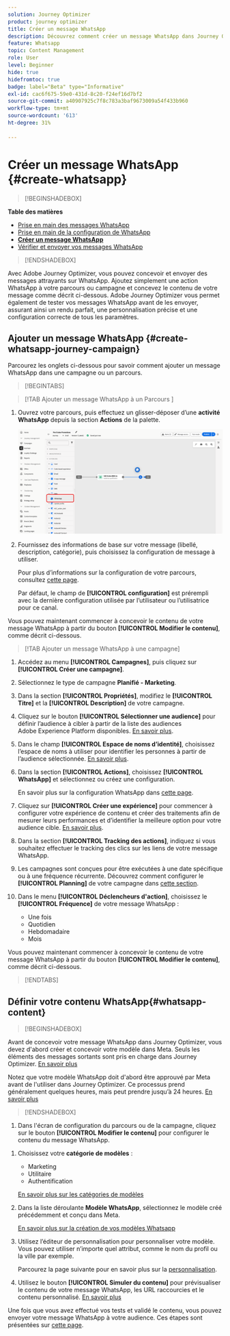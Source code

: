 ```yaml
---
solution: Journey Optimizer
product: journey optimizer
title: Créer un message WhatsApp
description: Découvrez comment créer un message WhatsApp dans Journey Optimizer
feature: Whatsapp
topic: Content Management
role: User
level: Beginner
hide: true
hidefromtoc: true
badge: label="Beta" type="Informative"
exl-id: cac6f675-59e0-431d-8c20-f24ef16d7bf2
source-git-commit: a40907925c7f8c783a3baf9673009a54f433b960
workflow-type: tm+mt
source-wordcount: '613'
ht-degree: 31%

---
```


# Créer un message WhatsApp {#create-whatsapp}

>[!BEGINSHADEBOX]

**Table des matières**

* [Prise en main des messages WhatsApp](get-started-whatsapp.md)
* [Prise en main de la configuration de WhatsApp](whatsapp-configuration.md)
* **[Créer un message WhatsApp](create-whatsapp.md)**
* [Vérifier et envoyer vos messages WhatsApp](send-whatsapp.md)

>[!ENDSHADEBOX]

Avec Adobe Journey Optimizer, vous pouvez concevoir et envoyer des messages attrayants sur WhatsApp. Ajoutez simplement une action WhatsApp à votre parcours ou campagne et concevez le contenu de votre message comme décrit ci-dessous. Adobe Journey Optimizer vous permet également de tester vos messages WhatsApp avant de les envoyer, assurant ainsi un rendu parfait, une personnalisation précise et une configuration correcte de tous les paramètres.

## Ajouter un message WhatsApp {#create-whatsapp-journey-campaign}

Parcourez les onglets ci-dessous pour savoir comment ajouter un message WhatsApp dans une campagne ou un parcours.

>[!BEGINTABS]

>[!TAB Ajouter un message WhatsApp à un Parcours ]

1. Ouvrez votre parcours, puis effectuez un glisser-déposer d’une **activité WhatsApp** depuis la section **Actions** de la palette.

   ![](assets/whatsapp-create-jo.png)

1. Fournissez des informations de base sur votre message (libellé, description, catégorie), puis choisissez la configuration de message à utiliser.

   Pour plus d’informations sur la configuration de votre parcours, consultez [cette page](../building-journeys/journey-gs.md).

   Par défaut, le champ de **[!UICONTROL configuration]** est prérempli avec la dernière configuration utilisée par l’utilisateur ou l’utilisatrice pour ce canal.

Vous pouvez maintenant commencer à concevoir le contenu de votre message WhatsApp à partir du bouton **[!UICONTROL Modifier le contenu]**, comme décrit ci-dessous.

>[!TAB Ajouter un message WhatsApp à une campagne]

1. Accédez au menu **[!UICONTROL Campagnes]**, puis cliquez sur **[!UICONTROL Créer une campagne]**.

1. Sélectionnez le type de campagne **Planifié - Marketing**.

1. Dans la section **[!UICONTROL Propriétés]**, modifiez le **[!UICONTROL Titre]** et la **[!UICONTROL Description]** de votre campagne.

1. Cliquez sur le bouton **[!UICONTROL Sélectionner une audience]** pour définir l’audience à cibler à partir de la liste des audiences Adobe Experience Platform disponibles. [En savoir plus](../audience/about-audiences.md).

1. Dans le champ **[!UICONTROL Espace de noms d’identité]**, choisissez l’espace de noms à utiliser pour identifier les personnes à partir de l’audience sélectionnée. [En savoir plus](../event/about-creating.md#select-the-namespace).

1. Dans la section **[!UICONTROL Actions]**, choisissez **[!UICONTROL WhatsApp]** et sélectionnez ou créez une configuration.

   En savoir plus sur la configuration WhatsApp dans [cette page](whatsapp-configuration.md).

1. Cliquez sur **[!UICONTROL Créer une expérience]** pour commencer à configurer votre expérience de contenu et créer des traitements afin de mesurer leurs performances et d’identifier la meilleure option pour votre audience cible. [En savoir plus](../content-management/content-experiment.md).

1. Dans la section **[!UICONTROL Tracking des actions]**, indiquez si vous souhaitez effectuer le tracking des clics sur les liens de votre message WhatsApp.

1. Les campagnes sont conçues pour être exécutées à une date spécifique ou à une fréquence récurrente. Découvrez comment configurer le **[!UICONTROL Planning]** de votre campagne dans [cette section](../campaigns/create-campaign.md#schedule).

1. Dans le menu **[!UICONTROL Déclencheurs d&#39;action]**, choisissez le **[!UICONTROL Fréquence]** de votre message WhatsApp :

   * Une fois
   * Quotidien
   * Hebdomadaire
   * Mois

Vous pouvez maintenant commencer à concevoir le contenu de votre message WhatsApp à partir du bouton **[!UICONTROL Modifier le contenu]**, comme décrit ci-dessous.

>[!ENDTABS]

## Définir votre contenu WhatsApp{#whatsapp-content}

>[!BEGINSHADEBOX]

Avant de concevoir votre message WhatsApp dans Journey Optimizer, vous devez d&#39;abord créer et concevoir votre modèle dans Meta. Seuls les éléments des messages sortants sont pris en charge dans Journey Optimizer. [En savoir plus](https://www.facebook.com/business/help/2055875911147364?id=2129163877102343)

Notez que votre modèle WhatsApp doit d&#39;abord être approuvé par Meta avant de l&#39;utiliser dans Journey Optimizer. Ce processus prend généralement quelques heures, mais peut prendre jusqu’à 24 heures. [En savoir plus](https://developers.facebook.com/docs/whatsapp/message-templates/guidelines/#approval-process)

>[!ENDSHADEBOX]

1. Dans l&#39;écran de configuration du parcours ou de la campagne, cliquez sur le bouton **[!UICONTROL Modifier le contenu]** pour configurer le contenu du message WhatsApp.

<!--
1. Select **[!UICONTROL Template message]**.
-->

1. Choisissez votre **catégorie de modèles** :

   * Marketing
   * Utilitaire
   * Authentification

   [En savoir plus sur les catégories de modèles](https://developers.facebook.com/docs/whatsapp/updates-to-pricing/new-template-guidelines/#template-category-guidelines)

1. Dans la liste déroulante **Modèle WhatsApp**, sélectionnez le modèle créé précédemment et conçu dans Meta.

   [En savoir plus sur la création de vos modèles Whatsapp](https://www.facebook.com/business/help/2055875911147364?id=2129163877102343)

1. Utilisez l’éditeur de personnalisation pour personnaliser votre modèle. Vous pouvez utiliser n’importe quel attribut, comme le nom du profil ou la ville par exemple.

   Parcourez la page suivante pour en savoir plus sur la [personnalisation](../personalization/personalize.md).

1. Utilisez le bouton **[!UICONTROL Simuler du contenu]** pour prévisualiser le contenu de votre message WhatsApp, les URL raccourcies et le contenu personnalisé. [En savoir plus](send-whatsapp.md)

Une fois que vous avez effectué vos tests et validé le contenu, vous pouvez envoyer votre message WhatsApp à votre audience. Ces étapes sont présentées sur [cette page](send-whatsapp.md).


<!--
* **[!UICONTROL Template message]**: Predefined message imported from Meta into Journey Optimizer. These are intended for sending notifications, alerts, or updates to your customers.

* **[!UICONTROL Response message]**: Message created in Journey Optimizer and sent in reply to customer queries or interactions.

>[!BEGINTABS]

>[!TAB Template message]

1. From the journey or campaign configuration screen, click the **[!UICONTROL Edit content]** button to configure the WhatsApp message content.

1. Select **[!UICONTROL Template message]**.

1. Choose your Template category. [Learn more](https://developers.facebook.com/docs/WhatsApp/updates-to-pricing/new-template-guidelines/)

1. From the **WhatsApp template** drop-down, select your previously created template designed in Meta.

1. Use the personalization editor to define content, add personalization and dynamic content. You can use any attribute, such as the profile name or city for example. You can also define conditional rules. Browse to the following pages to learn more about [personalization](../personalization/personalize.md) and [dynamic content](../personalization/get-started-dynamic-content.md) in the personalization editor.

1. Use the **[!UICONTROL Simulate content]** button to preview your WhatsApp message content, shortened URLs, and personalized content. [Learn more](send-whatsapp.md)

Once you have performed your tests and validated the content, you can send your WhatsApp message to your audience. These steps are detailed in [this page](send-whatsapp.md)

>[!TAB Response message]

1. From the journey or campaign configuration screen, click the **[!UICONTROL Edit content]** button to configure the WhatsApp message content.

1. Select **[!UICONTROL Response message]**.

1. Enter your text in the **[!UICONTROL Body]** field.

1. Use the personalization editor to define content, add personalization and dynamic content. You can use any attribute, such as the profile name or city for example. You can also define conditional rules. Browse to the following pages to learn more about [personalization](../personalization/personalize.md) and [dynamic content](../personalization/get-started-dynamic-content.md) in the personalization editor.

1. Use the **[!UICONTROL Simulate content]** button to preview your WhatsApp message content, shortened URLs, and personalized content. [Learn more](send-whatsapp.md)

Once you have performed your tests and validated the content, you can send your WhatsApp message to your audience. These steps are detailed in [this page](send-whatsapp.md)

>[!ENDTABS]
-->
